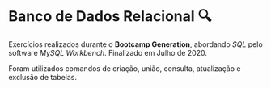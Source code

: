 # Banco de Dados Relacional :mag:

Exercícios realizados durante o **Bootcamp Generation**, abordando *SQL* pelo software *MySQL Workbench*. Finalizado em Julho de 2020.

Foram utilizados comandos de criação, união, consulta, atualização e exclusão de tabelas.
